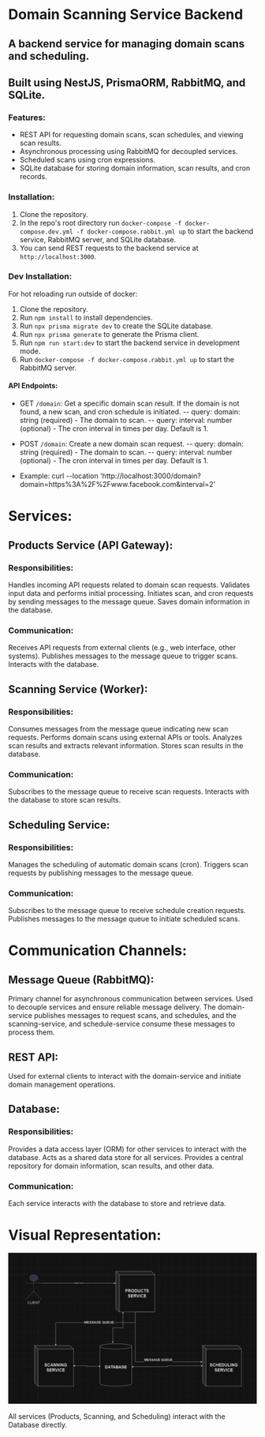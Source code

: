 # Domain Scanning Service Backend

## A backend service for managing domain scans and scheduling.
## Built using NestJS, PrismaORM, RabbitMQ, and SQLite.

### Features:
- REST API for requesting domain scans, scan schedules, and viewing scan results.
- Asynchronous processing using RabbitMQ for decoupled services.
- Scheduled scans using cron expressions.
- SQLite database for storing domain information, scan results, and cron records.

### Installation:
1. Clone the repository.
2. In the repo's root directory run `docker-compose -f docker-compose.dev.yml -f docker-compose.rabbit.yml up` to start the backend service, RabbitMQ server, and SQLite database.
4. You can send REST requests to the backend service at `http://localhost:3000`.

### Dev Installation:
For hot reloading run outside of docker:
1. Clone the repository.
2. Run `npm install` to install dependencies.
3. Run `npx prisma migrate dev` to create the SQLite database.
4. Run `npx prisma generate` to generate the Prisma client.
5. Run `npm run start:dev` to start the backend service in development mode.
6. Run `docker-compose -f docker-compose.rabbit.yml up` to start the RabbitMQ server.

#### API Endpoints:
- GET `/domain`: Get a specific domain scan result. If the domain is not found, a new scan, and cron schedule is initiated.
    -- query: domain: string (required) - The domain to scan.
    -- query: interval: number (optional) - The cron interval in times per day. Default is 1.

- POST `/domain`: Create a new domain scan request.
    -- query: domain: string (required) - The domain to scan.
    -- query: interval: number (optional) - The cron interval in times per day. Default is 1.

- Example:
    curl --location 'http://localhost:3000/domain?domain=https%3A%2F%2Fwww.facebook.com&interval=2'

# Services:

## Products Service (API Gateway):

### Responsibilities:
Handles incoming API requests related to domain scan requests.
Validates input data and performs initial processing.
Initiates scan, and cron requests by sending messages to the message queue.
Saves domain information in the database.

### Communication:
Receives API requests from external clients (e.g., web interface, other systems).
Publishes messages to the message queue to trigger scans.
Interacts with the database.

## Scanning Service (Worker):

### Responsibilities:
Consumes messages from the message queue indicating new scan requests.
Performs domain scans using external APIs or tools.
Analyzes scan results and extracts relevant information.
Stores scan results in the database.

### Communication:
Subscribes to the message queue to receive scan requests.
Interacts with the database to store scan results.

## Scheduling Service:

### Responsibilities:
Manages the scheduling of automatic domain scans (cron).
Triggers scan requests by publishing messages to the message queue.

### Communication:
Subscribes to the message queue to receive schedule creation requests.
Publishes messages to the message queue to initiate scheduled scans.

# Communication Channels:

## Message Queue (RabbitMQ):

Primary channel for asynchronous communication between services.
Used to decouple services and ensure reliable message delivery.
The domain-service publishes messages to request scans, and schedules, and the scanning-service, and schedule-service consume these messages to process them.

## REST API:

Used for external clients to interact with the domain-service and initiate domain management operations.

## Database:

### Responsibilities:
Provides a data access layer (ORM) for other services to interact with the database.
Acts as a shared data store for all services.
Provides a central repository for domain information, scan results, and other data.

### Communication:
Each service interacts with the database to store and retrieve data.

# Visual Representation:

![System Architecture](./system-diagram.png)

All services (Products, Scanning, and Scheduling) interact with the Database directly.

